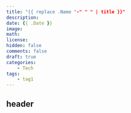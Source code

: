 ```yaml
---
title: "{{ replace .Name "-" " " | title }}"
description: 
date: {{ .Date }}
image: 
math: 
license: 
hidden: false
comments: false
draft: true
categories:
    - Tech
tags:
    - tag1
---
```


## header
